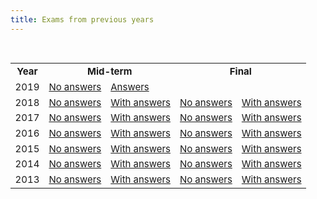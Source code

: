 ```yaml
---
title: Exams from previous years
---
```


<br>

<table class="table table-stripped" style="font-size: 15px;">

<tr>
<th>Year</th>
<th colspan="2">Mid-term</th>
<th colspan="2">Final</th>
</tr>

<tr>
<td>2019</td>
<td><a href="exams/20191001.pdf">No answers</a></td>
<td><a href="exams/20191001-answers.hs">Answers</a></td>
</tr>

<tr>
<td>2018</td>
<td><a href="exams/20181002.pdf">No answers</a></td>
<td><a href="exams/20181002-withanswers.pdf">With answers</a></td>
<td><a href="exams/20181108.pdf">No answers</a></td>
<td><a href="exams/20181108-withanswers.pdf">With answers</a></td>
</tr>

<tr>
<td>2017</td>
<td><a href="exams/20171003.pdf">No answers</a></td>
<td><a href="exams/20171003-withanswers.pdf">With answers</a></td>
<td><a href="exams/20171109.pdf">No answers</a></td>
<td><a href="exams/20171109-withanswers.pdf">With answers</a></td>
</tr>

<tr>
<td>2016</td>
<td><a href="exams/20161001.pdf">No answers</a></td>
<td><a href="exams/20161001-withanswers.pdf">With answers</a></td>
<td><a href="exams/20161110.pdf">No answers</a></td>
<td><a href="exams/20161110-withanswers.pdf">With answers</a></td>
</tr>

<tr>
<td>2015</td>
<td><a href="exams/20150929.pdf">No answers</a></td>
<td><a href="exams/20150929-withanswers.pdf">With answers</a></td>
<td><a href="exams/20151105.pdf">No answers</a></td>
<td><a href="exams/20151105-withanswers.pdf">With answers</a></td>
</tr>

<tr>
<td>2014</td>
<td><a href="exams/20140930.pdf">No answers</a></td>
<td><a href="exams/20140930-withanswers.pdf">With answers</a></td>
<td><a href="exams/20141106.pdf">No answers</a></td>
<td><a href="exams/20141106-withanswers.pdf">With answers</a></td>
</tr>

<tr>
<td>2013</td>
<td><a href="exams/20131001.pdf">No answers</a></td>
<td><a href="exams/20131001-withanswers.pdf">With answers</a></td>
<td><a href="exams/20131105.pdf">No answers</a></td>
<td><a href="exams/20131105-withanswers.pdf">With answers</a></td>
</tr>

</table>